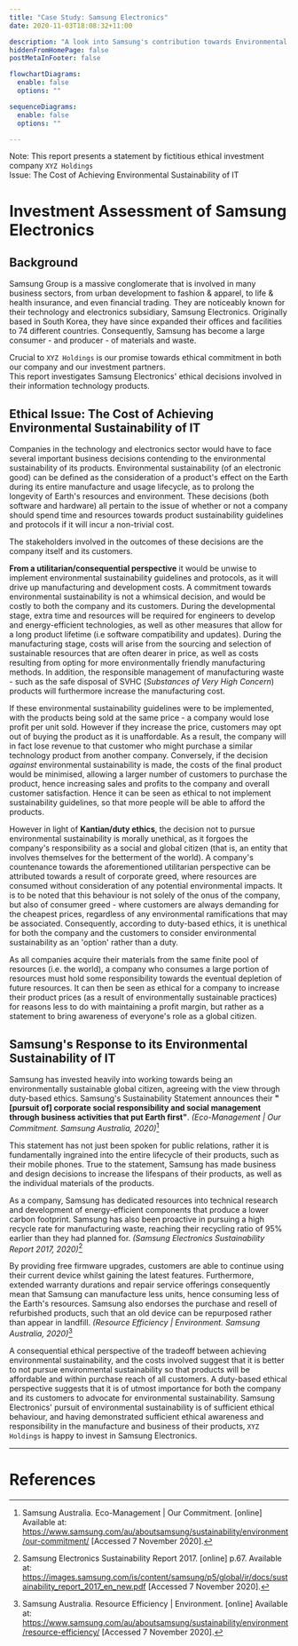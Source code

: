 ```yaml
---
title: "Case Study: Samsung Electronics"
date: 2020-11-03T18:08:32+11:00

description: "A look into Samsung's contribution towards Environmental Sustainability, if any..."
hiddenFromHomePage: false
postMetaInFooter: false

flowchartDiagrams:
  enable: false
  options: ""

sequenceDiagrams: 
  enable: false
  options: ""

---
```


Note: This report presents a statement by fictitious ethical investment company `XYZ Holdings`  
Issue: The Cost of Achieving Environmental Sustainability of IT

# Investment Assessment of Samsung Electronics

<!-- Brief background on the issue being discussed, to provide sufficient context, history and evidence. -->

## Background

Samsung Group is a massive conglomerate that is involved in many business sectors, from urban development to fashion & apparel, to life & health insurance, and even financial trading. They are noticeably known for their technology and electronics subsidiary, Samsung Electronics. Originally based in South Korea, they have since expanded their offices and facilities to 74 different countries. Consequently, Samsung has become a large consumer - and producer - of materials and waste.

Crucial to `XYZ Holdings` is our promise towards ethical commitment in both our company and our investment partners.  
This report investigates Samsung Electronics' ethical decisions involved in their information technology products.

<!-- In depth ethical discussion. You need to clearly identify the ethical issue, and analyse it using ethical reasoning. Identify stakeholders, present the perspectives from both sides of the issue, and analyse the issue in terms of ethical theories (duty and consequence-based), and only if relevant, one code of conduct/ethics (e.g. the ACS Code of Conduct for an Australian IT company). -->

## Ethical Issue: The Cost of Achieving Environmental Sustainability of IT

Companies in the technology and electronics sector would have to face several important business decisions contending to the environmental sustainability of its products. Environmental sustainability (of an electronic good) can be defined as the consideration of a product's effect on the Earth during its entire manufacture and usage lifecycle, as to prolong the longevity of Earth's resources and environment. These decisions (both software and hardware) all pertain to the issue of whether or not a company should spend time and resources towards product sustainability guidelines and protocols if it will incur a non-trivial cost.

The stakeholders involved in the outcomes of these decisions are the company itself and its customers.

**From a utilitarian/consequential perspective** it would be unwise to implement environmental sustainability guidelines and protocols, as it will drive up manufacturing and development costs. A commitment towards environmental sustainability is not a whimsical decision, and would be costly to both the company and its customers. During the developmental stage, extra time and resources will be required for engineers to develop and energy-efficient technologies, as well as other measures that allow for a long product lifetime (i.e software compatibility and updates). During the manufacturing stage, costs will arise from the sourcing and selection of sustainable resources that are often dearer in price, as well as costs resulting from opting for more environmentally friendly manufacturing methods. In addition, the responsible management of manufacturing waste - such as the safe disposal of SVHC (_Substances of Very High Concern_) products will furthermore increase the manufacturing cost.

If these environmental sustainability guidelines were to be implemented, with the products being sold at the same price - a company would lose profit per unit sold. However if they increase the price, customers may opt out of buying the product as it is unaffordable. As a result, the company will in fact lose revenue to that customer who might purchase a similar technology product from another company. Conversely, if the decision _against_ environmental sustainability is made, the costs of the final product would be minimised, allowing a larger number of customers to purchase the product, hence increasing sales and profits to the company and overall customer satisfaction. Hence it can be seen as ethical to not implement sustainability guidelines, so that more people will be able to afford the products.

However in light of **Kantian/duty ethics**, the decision not to pursue environmental sustainability is morally unethical, as it forgoes the company's responsibility as a social and global citizen (that is, an entity that involves themselves for the betterment of the world). A company's countenance towards the aforementioned utilitarian perspective can be attributed towards a result of corporate greed, where resources are consumed without consideration of any potential environmental impacts. It is to be noted that this behaviour is not solely of the onus of the company, but also of consumer greed - where customers are always demanding for the cheapest prices, regardless of any environmental ramifications that may be associated. Consequently, according to duty-based ethics, it is unethical for both the company and the customers to consider environmental sustainability as an 'option' rather than a duty.

As all companies acquire their materials from the same finite pool of resources (i.e. the world), a company who consumes a large portion of resources must hold some responsibility towards the eventual depletion of future resources. It can then be seen as ethical for a company to increase their product prices (as a result of environmentally sustainable practices) for reasons less to do with maintaining a profit margin, but rather as a statement to bring awareness of everyone's role as a global citizen.

## Samsung's Response to its Environmental Sustainability of IT

Samsung has invested heavily into working towards being an environmentally sustainable global citizen, agreeing with the view through duty-based ethics. Samsung's Sustainability Statement announces their **"[pursuit of] corporate social responsibility and social management through business activities that put Earth first"**. _(Eco-Management | Our Commitment. Samsung Australia, 2020)_[^eco-management]

[^eco-management]: Samsung Australia. Eco-Management | Our Commitment. [online] Available at: <https://www.samsung.com/au/aboutsamsung/sustainability/environment/our-commitment/> [Accessed 7 November 2020].

 This statement has not just been spoken for public relations, rather it is fundamentally ingrained into the entire lifecycle of their products, such as their mobile phones. True to the statement, Samsung has made business and design decisions to increase the lifespans of their products, as well as the individual materials of the products.

As a company, Samsung has dedicated resources into technical research and development of energy-efficient components that produce a lower carbon footprint. Samsung has also been proactive in pursuing a high recycle rate for manufacturing waste, reaching their recycling ratio of 95% earlier than they had planned for. _(Samsung Electronics Sustainability Report 2017, 2020)_[^recycle-report]

[^recycle-report]: Samsung Electronics Sustainability Report 2017. [online] p.67. Available at: <https://images.samsung.com/is/content/samsung/p5/global/ir/docs/sustainability_report_2017_en_new.pdf> [Accessed 7 November 2020].

By providing free firmware upgrades, customers are able to continue using their current device whilst gaining the latest features. Furthermore, extended warranty durations and repair service offerings consequently mean that Samsung can manufacture less units, hence consuming less of the Earth's resources. Samsung also endorses the purchase and resell of refurbished products, such that an old device can be repurposed rather than appear in landfill. _(Resource Efficiency | Environment. Samsung Australia, 2020)_[^resource-efficiency]

[^resource-efficiency]: Samsung Australia. Resource Efficiency | Environment. [online] Available at: <https://www.samsung.com/au/aboutsamsung/sustainability/environment/resource-efficiency/> [Accessed 7 November 2020].

<!-- > A short conclusion comprising a judgement of the ethical or unethical nature of the company's activities in relation to the issue discussed.  -->

A consequential ethical perspective of the tradeoff between achieving environmental sustainability, and the costs involved suggest that it is better to not pursue environmental sustainability so that products will be affordable and within purchase reach of all customers. A duty-based ethical perspective suggests that it is of utmost importance for both the company and its customers to advocate for environmental sustainability. Samsung Electronics' pursuit of environmental sustainability is of sufficient ethical behaviour, and having demonstrated sufficient ethical awareness and responsibility in the manufacture and business of their products, `XYZ Holdings` is happy to invest in Samsung Electronics.

---

# References

<!-- Look at the inline footnotes! -->